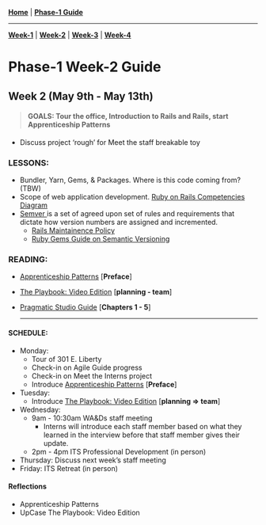 **[Home](../README.md)** | **[Phase-1 Guide](../README.md)**
___
**[Week-1](../week-1/README.md)** | **[Week-2](../week-2/README.md)** | **[Week-3](../week-3/README.md)** | **[Week-4](../week-4/README.md)**
# Phase-1 Week-2 Guide

  ## Week 2 (May 9th - May 13th) 
  > #### GOALS: Tour the office, Introduction to Rails and Rails, start Apprenticeship Patterns
  - Discuss project ‘rough’ for  Meet the staff breakable toy 

### LESSONS:
- Bundler, Yarn, Gems, & Packages. Where is this code coming from? (TBW)
- Scope of web application development. [Ruby on Rails Competencies Diagram](https://dgosxlrnzhofi.cloudfront.net/custom_page_images/64/page_images/Rails_Competencies.png?1386276348)
- [Semver ](https://semver.org) is a set of agreed upon set of rules and requirements that dictate how version numbers are assigned and incremented.
  - [Rails Maintainence Policy](https://guides.rubyonrails.org/maintenance_policy.html)
  - [Ruby Gems Guide on Semantic Versioning](https://guides.rubygems.org/patterns/#semantic-versioning)
### READING: 
- [Apprenticeship Patterns](https://www.oreilly.com/library/view/apprenticeship-patterns/9780596806842/ch01.html) [**Preface**]
- [The Playbook: Video Edition](https://thoughtbot.com/upcase/the-playbook-video-edition) [**planning - team**]
- [Pragmatic Studio Guide](https://pragprog.com/titles/rails7/agile-web-development-with-rails-7/)  [**Chapters 1 - 5**]
  
  --- 

#### SCHEDULE: 
- Monday: 
  - Tour of 301 E. Liberty
  - Check-in on Agile Guide progress
  - Check-in on Meet the Interns project
  - Introduce [Apprenticeship Patterns](https://www.oreilly.com/library/view/apprenticeship-patterns/9780596806842/ch01.html) [**Preface**] 
- Tuesday: 
  - Introduce [The Playbook: Video Edition](https://thoughtbot.com/upcase/the-playbook-video-edition) [**planning => team**] 
- Wednesday:
  - 9am - 10:30am WA&Ds staff meeting
    - Interns will introduce each staff member based on what they learned in the interview before that staff member gives their update.
  - 2pm - 4pm ITS Professional Development (in person)
- Thursday: Discuss next week’s staff meeting
- Friday: ITS Retreat (in person) 

#### Reflections
- Apprenticeship Patterns
- UpCase The Playbook: Video Edition
